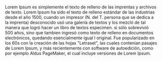 Lorem Ipsum es simplemente el texto de relleno de las
 imprentas y archivos de texto. Lorem Ipsum ha sido el
texto de relleno estándar de las industrias desde 
el año 1500, cuando un impresor (N. del T. persona
que se dedica a la imprenta) desconocido usó una
galería de textos y los mezcló de tal manera 
 que logró hacer un libro de textos especimen.
si sólo sobrevivió 500 años, sino que tambien 
ingresó como texto de relleno en documentos 
electrónicos, quedando esencialmente igual 
l original. Fue popularizado en los 60s 
con la creación de las hojas "Letraset",
las cuales contenian pasajes de Lorem Ipsum,
y más recientemente con software de 
autoedición, como por ejemplo Aldus PageMaker,
el cual incluye versiones de Lorem Ipsum.
    